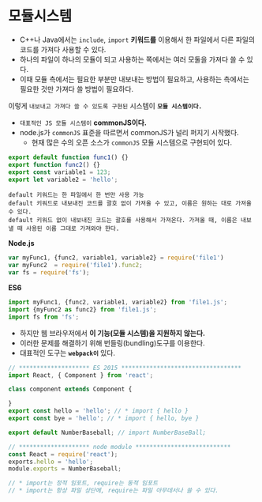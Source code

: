 # 모듈시스템

- C++나 Java에서는 `include`, `import` **키워드를** 이용해서 한 파일에서 다른 파일의 코드를 가져다 사용할 수 있다.
- 하나의 파일이 하나의 모듈이 되고 사용하는 쪽에서는 여러 모둘을 가져다 쓸 수 있다.
- 이때 모듈 측에서는 필요한 부분만 내보내는 방법이 필요하고, 사용하는 측에서는 필요한 것만 가져다 쓸 방법이 필요하다.

이렇게 `내보내고 가져다 쓸 수 있도록 구현된` 시스템이 **`모듈 시스템이다.`**

- `대표적인 JS 모듈 시스템이` **commonJS이다.**
- node.js가 `commonJS` 표준을 따르면서 commonJS가 널리 퍼지기 시작했다.
  - 현재 많은 수의 오픈 소스가 `commonJS` 모듈 시스템으로 구현되어 있다.

```js
export default function func1() {} 
export function func2() {}
export const variable1 = 123;
export let variable2 = 'hello';
```

```text
default 키워드는 한 파일에서 한 번만 사용 가능
default 키워드로 내보내진 코드를 괄호 없이 가져올 수 있고, 이름은 원하는 대로 가져올 수 있다.
default 키워드 없이 내보내진 코드는 괄호를 사용해서 가져온다. 가져올 때, 이름은 내보낼 때 사용된 이름 그대로 가져와야 한다.
```

**Node.js**

```js
var myFunc1, {func2, variable1, variable2} = require('file1')
var myFunc2  = require('file1').func2;
var fs = require('fs');
```

**ES6**

```js
import myFunc1, {func2, variable1, variable2} from 'file1.js';
import {myFunc2 as func2} from 'file1.js';
import fs from 'fs';
```

- 하지만 웹 브라우저에서 **이 기능(모듈 시스템)을 지원하지 않는다.**
- 이러한 문제를 해결하기 위해 번들링(bundling)도구를 이용한다.
- 대표적인 도구는 **`webpack이`** 있다.

```jsx
// ******************** ES 2015 **********************************
import React, { Component } from 'react';

class component extends Component {

}
export const hello = 'hello'; // * import { hello }
export const bye = 'hello'; // * import { hello, bye }

export default NumberBaseball; // import NumberBaseBall;

// ******************** node module ***************************
const React = require('react');
exports.hello = 'hello';
module.exports = NumberBaseball;

// * import는 정적 임포트, require는 동적 임포트
// * import는 항상 파일 상단에, require는 파일 아무데서나 쓸 수 있다.
```